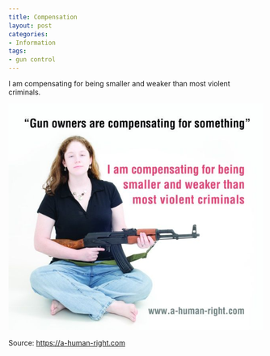 ```yaml
---
title: Compensation
layout: post
categories:
- Information
tags:
- gun control
---
```


I am compensating for being smaller and weaker than most violent criminals.

![Compensation](/assets/img/2013/04/20100502-compensating.jpg)

Source: <https://a-human-right.com>
